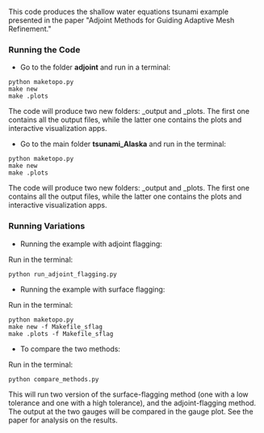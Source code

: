 This code produces the shallow water equations tsunami example presented in the paper "Adjoint Methods for Guiding Adaptive Mesh Refinement." 


### Running the Code

* Go to the folder **adjoint** and run in a terminal:

```
python maketopo.py
make new
make .plots
```

The code will produce two new folders: _output and _plots. 
The first one contains all the output files, while the latter one contains the plots and interactive 
visualization apps.

* Go to the main folder **tsunami_Alaska** and run in the terminal:

```
python maketopo.py
make new
make .plots
```

The code will produce two new folders: _output and _plots. 
The first one contains all the output files, while the latter one contains the plots and interactive 
visualization apps.

### Running Variations

* Running the example with adjoint flagging:

Run in the terminal:

```
python run_adjoint_flagging.py
```

* Running the example with surface flagging:

Run in the terminal:

```
python maketopo.py
make new -f Makefile_sflag
make .plots -f Makefile_sflag
```

* To compare the two methods:

Run in the terminal:

```
python compare_methods.py
```

This will run two version of the surface-flagging method (one with a low tolerance and one with a high tolerance), and the adjoint-flagging method. The output at the two gauges will be compared in the gauge plot. See the paper for analysis on the results.